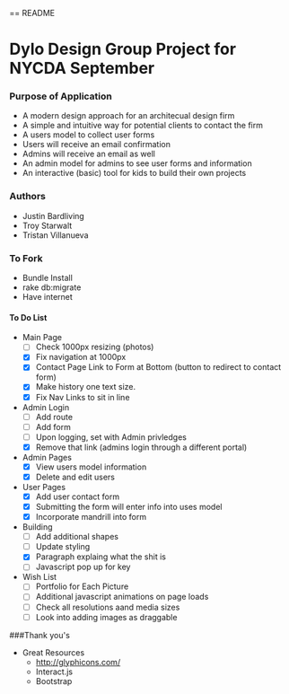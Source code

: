 == README

# Dylo Design Group Project for NYCDA September  



### Purpose of Application
* A modern design approach for an architecual design firm
* A simple and intuitive way for potential clients to contact the firm
* A users model to collect user forms
* Users will receive an email confirmation
* Admins will receive an email as well
* An admin model for admins to see user forms and information
* An interactive (basic) tool for kids to build their own projects

### Authors
* Justin Bardliving
* Troy Starwalt
* Tristan Villanueva 

### To Fork
* Bundle Install
* rake db:migrate
* Have internet

#### To Do List
* Main Page 
	* [ ] Check 1000px resizing (photos) 
	* [x] Fix navigation at 1000px 
	* [x] Contact Page Link to Form at Bottom (button to redirect to contact form) 
	* [x] Make history one text size. 
	* [x] Fix Nav Links to sit in line

* Admin Login
	* [ ] Add route 
	* [ ] Add form 
	* [ ] Upon logging, set with Admin privledges 
	* [x] Remove that link (admins login through a different portal) 

* Admin Pages
	* [x] View users model information  
	* [x] Delete and edit users  

* User Pages
	* [x] Add user contact form 
	* [x] Submitting the form will enter info into uses model 
	* [x] Incorporate mandrill into form

* Building
	* [ ] Add additional shapes
	* [ ] Update styling
	* [x] Paragraph explaing what the shit is
	* [ ] Javascript pop up for key

* Wish List
	* [ ] Portfolio for Each Picture
	* [ ] Additional javascript animations on page loads
	* [ ] Check all resolutions aand media sizes
	* [ ] Look into adding images as draggable

###Thank you's
* Great Resources
	* http://glyphicons.com/
	* Interact.js
	* Bootstrap